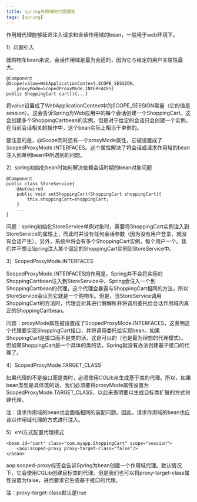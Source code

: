 ```yaml
---
title: spring作用域的代理模式
tags: [spring]
---
```


作用域代理能够延迟注入请求和会话作用域的bean，一般用于web环境下。

1）问题引入

就购物车bean来说，会话作用域是最为合适的，因为它与给定的用户关联性最大。

```
@Component
@Scope(value=WebApplicationContext.SCOPE_SESSION,
    proxyMode=ScopedProxyMode.INTERFACES)
public ShoppingCart cart(){...}
```

将value设置成了WebApplicationContext中的SCOPE_SESSION常量（它的值是session）。这会告诉Spring为Web应用中的每个会话创建一个ShoppingCart。这会创建多个ShoppingCartbean的实例，但是对于给定的会话只会创建一个实例，在当前会话相关的操作中，这个bean实际上相当于单例的。

要注意的是，@Scope同时还有一个proxyMode属性，它被设置成了ScopedProxyMode.INTERFACES。这个属性解决了将会话或请求作用域的bean注入到单例bean中所遇到的问题。

2）spring初始化bean时如何解决依赖会话时期的bean对象问题

```
@Component
public class StoreService{
    @Autowired
    public void setShoppingCart(ShoppingCart shoppingCart){
        this.shoppingCart=shoppingCart;
    }
    ...
}
```

问题：spring初始化StoreService单例对象时，需要将ShoppingCart实例注入到StoreService的属性上，而此时并没有任何会话参数（因为没有用户登录，就没有会话产生）。另外，系统中将会有多个ShoppingCart实例，每个用户一个。我们并不想让Spring注入某个固定的ShoppingCart实例到StoreService中。

3）ScopedProxyMode.INTERFACES

ScopedProxyMode.INTERFACES的作用是，Spring并不会将实际的ShoppingCartbean注入到StoreService中，Spring会注入一个到ShoppingCartbean的代理，这个代理会暴露与ShoppingCart相同的方法，所以StoreService会认为它就是一个购物车。但是，当StoreService调用ShoppingCart的方法时，代理会对其进行懒解析并将调用委托给会话作用域内真正的ShoppingCartbean。

问题：proxyMode属性被设置成了ScopedProxyMode.INTERFACES，这表明这个代理要实现ShoppingCart接口，并将调用委托给实现bean。如果ShoppingCart是接口而不是类的话，这是可以的（也是最为理想的代理模式）。但如果ShoppingCart是一个具体的类的话，Spring就没有办法创建基于接口的代理了。

4）ScopedProxyMode.TARGET_CLASS

如果代理的不是接口而是类时，必须使用CGLib来生成基于类的代理。所以，如果bean类型是具体类的话，我们必须要将proxyMode属性设置为ScopedProxyMode.TARGET_CLASS，以此来表明要以生成目标类扩展的方式创建代理。

注：请求作用域的bean也会面临相同的装配问题。因此，请求作用域的bean也应该以作用域代理的方式进行注入。

5）xml方式配置代理模式

```
<bean id="cart" class="com.myapp.ShoppingCart" scope="session">
    <aop:scoped-proxy proxy-target-class="false"/>
</bean>
```

aop:scoped-proxy标签会告诉Spring为bean创建一个作用域代理。默认情况下，它会使用CGLib创建目标类的代理。但是我们也可以将proxy-target-class属性设置为false，进而要求它生成基于接口的代理。

注：proxy-target-class默认是true